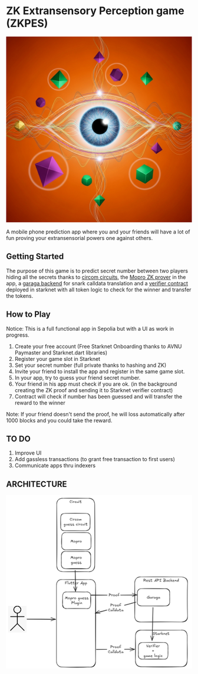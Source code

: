 # ZK Extransensory Perception game (ZKPES)

![ESP Game](assets/pes.png)

A mobile phone prediction app where you and your friends will have a lot of fun proving your extransensorial powers one against others.

## Getting Started

The purpose of this game is to predict secret number between two players hiding all the secrets thanks to [circom circuits](https://github.com/rukafe0x/zk_guess/tree/main/circuit/guess.circom), the [Mopro ZK prover](https://github.com/rukafe0x/zk_guess/tree/main/mopro_flutter/lib) in the app, a [garaga backend](https://github.com/rukafe0x/zk_guess/tree/main/circuit/garaga_backend.py) for snark calldata translation and a [verifier contract](https://github.com/rukafe0x/zk_guess/tree/main/contract/zk_guess.cairo) deployed in starknet with all token logic to check for the winner and transfer the tokens.

## How to Play
Notice: This is a full functional app in Sepolia but with a UI as work in progress.

1. Create your free account (Free Starknet Onboarding thanks to AVNU Paymaster and Starknet.dart libraries)
2. Register your game slot in Starknet
3. Set your secret number (full private thanks to hashing and ZK)
4. Invite your friend to install the app and register in the same game slot.
5. In your app, try to guess your friend secret number.
6. Your friend in his app must check if you are ok. (in the background creating the ZK proof and sending it to Starknet verifier contract)
7. Contract will check if number has been guessed and will transfer the reward to the winner

Note: If your friend doesn't send the proof, he will loss automatically after 1000 blocks and you could take the reward.

## TO DO
1. Improve UI
2. Add gassless transactions (to grant free transaction to first users)
3. Communicate apps thru indexers

## ARCHITECTURE

![ESP Arch](assets/arch.png)
